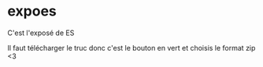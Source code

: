 # expoes
C'est l'exposé de ES

Il faut télécharger le truc donc c'est le bouton en vert et choisis le format zip <3
